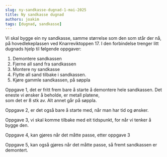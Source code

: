 ```yaml
---
slug: ny-sandkasse-dugnad-1-mai-2025
title: Ny sandkasse dugnad
authors: joakim
tags: [dugnad, sandkasse]
---
```


Vi skal bygge ein ny sandkasse, samme størrelse som den som står der nå, på hovedlekeplassen ved Knarreviktoppen 17. 
I den forbindelse trenger litt dugnads hjelp til følgende oppgaver:

<!--truncate-->
1. Demontere sandkassen
2. Fjerne all sand fra sandkassen
3. Montere ny sandkasse 
4. Flytte all sand tilbake i sandkassen.
5. Kjøre gammle sandkassen, på søppla

Oppgave 1, det er fritt frem bare å starte å demontere hele sandkassen.
Det eneste vi ønsker å beholde, er metall platene,  
som det er 8 stk av. Alt annet går på søppla.

Oppgave 2, er det også bare å starte med, når man har tid og ønsker.

Oppgave 3, vi skal komme tilbake med eit tidspunkt, for når vi tenker å bygge den.

Oppgave 4, kan gjøres når det måtte passe, etter oppgave 3

Oppgave 5, kan også gjøres når det måtte passe, så fremt sandkassen er demontert.
